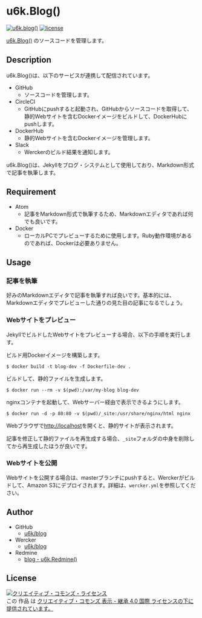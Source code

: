 # u6k.Blog()

[![u6k.blog()](https://img.shields.io/badge/u6k-.blog-orange.svg)](https://blog.u6k.me/)
[![license](https://i.creativecommons.org/l/by-sa/4.0/88x31.png)](http://creativecommons.org/licenses/by-sa/4.0/)

[u6k.Blog()](https://blog.u6k.me/) のソースコードを管理します。

## Description

u6k.Blog()は、以下のサービスが連携して配信されています。

* GitHub
    * ソースコードを管理します。
* CircleCI
    * GitHubにpushすると起動され、GitHubからソースコードを取得して、静的Webサイトを含むDockerイメージをビルドして、DockerHubにpushします。
* DockerHub
    * 静的Webサイトを含むDockerイメージを管理します。
* Slack
    * Werckerのビルド結果を通知します。

u6k.Blog()は、Jekyllをブログ・システムとして使用しており、Markdown形式で記事を執筆します。

## Requirement

* Atom
    * 記事をMarkdown形式で執筆するため、Markdownエディタであれば何でも良いです。
* Docker
    * ローカルPCでプレビューするために使用します。Ruby動作環境があるのであれば、Dockerは必要ありません。

## Usage

### 記事を執筆

好みのMarkdownエディタで記事を執筆すれば良いです。基本的には、Markdownエディタでプレビューした通りの見た目の記事になるでしょう。

### Webサイトをプレビュー

JekyllでビルドしたWebサイトをプレビューする場合、以下の手順を実行します。

ビルド用Dockerイメージを構築します。

```
$ docker build -t blog-dev -f Dockerfile-dev .
```

ビルドして、静的ファイルを生成します。

```
$ docker run --rm -v $(pwd):/var/my-blog blog-dev
```

nginxコンテナを起動して、Webサーバー経由で表示できるようにします。

```
$ docker run -d -p 80:80 -v $(pwd)/_site:/usr/share/nginx/html nginx
```

Webブラウザで[http://localhost](http://localhost)を開くと、静的サイトが表示されます。

記事を修正して静的ファイルを再生成する場合、`_site`フォルダの中身を削除してから再生成したほうが良いです。

### Webサイトを公開

Webサイトを公開する場合は、masterブランチにpushすると、Werckerがビルドして、Amazon S3にデプロイされます。詳細は、`wercker.yml`を参照してください。

## Author

* GitHub
    * [u6k/blog](https://github.com/u6k/blog)
* Wercker
    * [u6k/blog](https://app.wercker.com/u6k/blog/runs)
* Redmine
    * [blog - u6k.Redmine()](https://redmine.u6k.me/projects/blog)

## License

<a rel="license" href="http://creativecommons.org/licenses/by-sa/4.0/"><img alt="クリエイティブ・コモンズ・ライセンス" style="border-width:0" src="https://i.creativecommons.org/l/by-sa/4.0/88x31.png" /></a><br />この 作品 は <a rel="license" href="http://creativecommons.org/licenses/by-sa/4.0/">クリエイティブ・コモンズ 表示 - 継承 4.0 国際 ライセンスの下に提供されています。</a>
